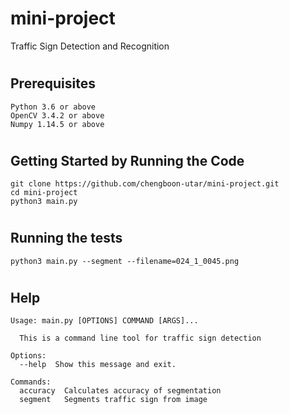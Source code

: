 # mini-project
Traffic Sign Detection and Recognition
#
## Prerequisites
```
Python 3.6 or above
OpenCV 3.4.2 or above
Numpy 1.14.5 or above
```
#
## Getting Started by Running the Code
```
git clone https://github.com/chengboon-utar/mini-project.git
cd mini-project
python3 main.py
```
#
## Running the tests
```
python3 main.py --segment --filename=024_1_0045.png
```

#
## Help
```
Usage: main.py [OPTIONS] COMMAND [ARGS]...

  This is a command line tool for traffic sign detection

Options:
  --help  Show this message and exit.

Commands:
  accuracy  Calculates accuracy of segmentation
  segment   Segments traffic sign from image
```
